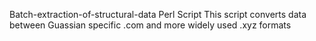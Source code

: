  Batch-extraction-of-structural-data Perl Script
 This script converts data between Guassian specific .com and more widely used .xyz formats

